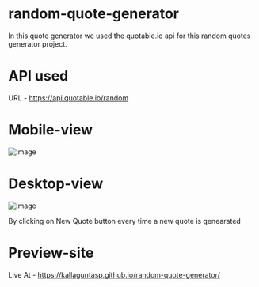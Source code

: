 # random-quote-generator
In this quote generator we used the quotable.io api for this random quotes generator project.
# API used 
URL - https://api.quotable.io/random
# Mobile-view
![image](https://github.com/KallaguntaSP/random-quote-generator/assets/143476575/c2e8fb67-b3d0-48d0-ae66-f7087f1dae14)

# Desktop-view
![image](https://github.com/KallaguntaSP/random-quote-generator/assets/143476575/c4cfd791-2871-4815-b816-608ef1ccc122)

By clicking on New Quote button every time a new quote is genearated

# Preview-site
 Live At - https://kallaguntasp.github.io/random-quote-generator/

